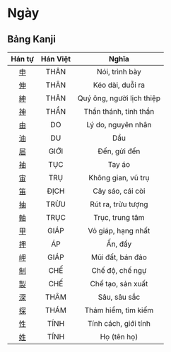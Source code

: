 
# Ngày

## Bảng Kanji

| Hán tự | Hán Việt | Nghĩa |
| :---: | :---: | :---: |
| [申](https://www.tiengnhatdongian.com/kanji/giai-nghia-kanji-%E7%94%B3) | THÂN | Nói, trình bày |
| [伸](https://www.tiengnhatdongian.com/kanji/giai-nghia-kanji-%E4%BC%B8) | THÂN | Kéo dài, duỗi ra |
| [紳](https://www.tiengnhatdongian.com/kanji/giai-nghia-kanji-%E7%B4%B3) | THÂN | Quý ông, người lịch thiệp |
| [神](https://www.tiengnhatdongian.com/kanji/giai-nghia-kanji-%E7%A5%9E) | THẦN | Thần thánh, tinh thần |
| [由](https://www.tiengnhatdongian.com/kanji/giai-nghia-kanji-%E7%94%B1) | DO | Lý do, nguyên nhân |
| [油](https://www.tiengnhatdongian.com/kanji/giai-nghia-kanji-%E6%B2%B9) | DU | Dầu |
| [届](https://www.tiengnhatdongian.com/kanji/giai-nghia-kanji-%E5%B1%8A) | GIỚI | Đến, gửi đến |
| [袖](https://www.tiengnhatdongian.com/kanji/giai-nghia-kanji-%E8%A2%96) | TỤC | Tay áo |
| [宙](https://www.tiengnhatdongian.com/kanji/giai-nghia-kanji-%E5%AE%99) | TRỤ | Không gian, vũ trụ |
| [笛](https://www.tiengnhatdongian.com/kanji/giai-nghia-kanji-%E7%AC%9B) | ĐỊCH | Cây sáo, cái còi |
| [抽](https://www.tiengnhatdongian.com/kanji/giai-nghia-kanji-%E6%8A%BD) | TRỪU | Rút ra, trừu tượng |
| [軸](https://www.tiengnhatdongian.com/kanji/giai-nghia-kanji-%E8%BB%B8) | TRỤC | Trục, trung tâm |
| [甲](https://www.tiengnhatdongian.com/kanji/giai-nghia-kanji-%E7%94%B2) | GIÁP | Vỏ giáp, hạng nhất |
| [押](https://www.tiengnhatdongian.com/kanji/giai-nghia-kanji-%E6%8A%BC) | ÁP | Ấn, đẩy |
| [岬](https://www.tiengnhatdongian.com/kanji/giai-nghia-kanji-%E5%B2%AC) | GIÁP | Mũi đất, bán đảo |
| [制](https://www.tiengnhatdongian.com/kanji/giai-nghia-kanji-%E5%88%B6) | CHẾ | Chế độ, chế ngự |
| [製](https://www.tiengnhatdongian.com/kanji/giai-nghia-kanji-%E8%A3%BD) | CHẾ | Chế tạo, sản xuất |
| [深](https://www.tiengnhatdongian.com/kanji/giai-nghia-kanji-%E6%B7%B1) | THÂM | Sâu, sâu sắc |
| [探](https://www.tiengnhatdongian.com/kanji/giai-nghia-kanji-%E6%8E%A2) | THÁM | Thám hiểm, tìm kiếm |
| [性](https://www.tiengnhatdongian.com/kanji/giai-nghia-kanji-%E6%80%A7) | TÍNH | Tính cách, giới tính |
| [姓](https://www.tiengnhatdongian.com/kanji/giai-nghia-kanji-%E5%A7%93) | TÍNH | Họ (tên họ) |

